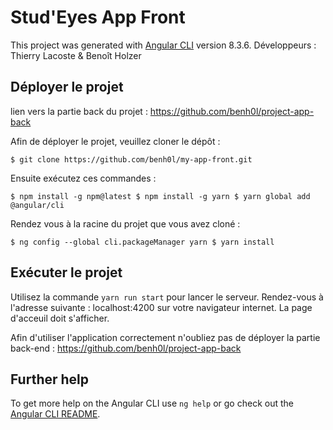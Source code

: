 # Stud'Eyes App Front

This project was generated with [Angular CLI](https://github.com/angular/angular-cli) version 8.3.6.
Développeurs : Thierry Lacoste & Benoît Holzer

## Déployer le projet

lien vers la partie back du projet : https://github.com/benh0l/project-app-back

Afin de déployer le projet, veuillez cloner le dépôt :

`$ git clone https://github.com/benh0l/my-app-front.git`

Ensuite exécutez ces commandes :

`$ npm install -g npm@latest
$ npm install -g yarn
$ yarn global add @angular/cli`

Rendez vous à la racine du projet que vous avez cloné :

`$ ng config --global cli.packageManager yarn
$ yarn install`

## Exécuter le projet

Utilisez la commande `yarn run start` pour lancer le serveur. 
Rendez-vous à l'adresse suivante : localhost:4200 sur votre navigateur internet.
La page d'acceuil doit s'afficher.

Afin d'utiliser l'application correctement n'oubliez pas de déployer la partie back-end : 
https://github.com/benh0l/project-app-back

## Further help

To get more help on the Angular CLI use `ng help` or go check out the [Angular CLI README](https://github.com/angular/angular-cli/blob/master/README.md).
